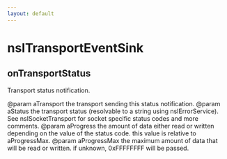 ```yaml
---
layout: default
---
```


# nsITransportEventSink #

## onTransportStatus ##

Transport status notification.

@param aTransport
       the transport sending this status notification.
@param aStatus
       the transport status (resolvable to a string using
       nsIErrorService). See nsISocketTransport for socket specific
       status codes and more comments.
@param aProgress
       the amount of data either read or written depending on the value
       of the status code.  this value is relative to aProgressMax.
@param aProgressMax
       the maximum amount of data that will be read or written.  if
       unknown, 0xFFFFFFFF will be passed.

